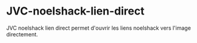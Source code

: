 # JVC-noelshack-lien-direct
JVC noelshack lien direct permet d'ouvrir les liens noelshack vers l'image directement.
